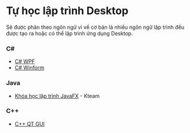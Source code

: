 # Tự học lập trình Desktop
Sẽ được phân theo ngôn ngữ vì về cơ bản là nhiều ngôn ngữ lập trình đều được tạo ra hoặc có thể lập trình ứng dụng Desktop.

### C#
- [C# WPF](https://www.youtube.com/playlist?list=PL33lvabfss1ywgHcDF2aB8YBxwtj1_Rjk)
- [C# Winform](https://www.youtube.com/playlist?list=PL33lvabfss1y2T7yK--YZJHCsU7LZVzBS)


### Java
- [Khóa học lập trình JavaFX](https://www.youtube.com/playlist?list=PL33lvabfss1yRgFCgFXjtYaGAuDJjjH-j) - Kteam

### C++
- [C++ QT GUI](https://www.youtube.com/playlist?list=PLVLXkgfvvxZWMFAuB8RjZ6Ex6Hc4hWtGq)
